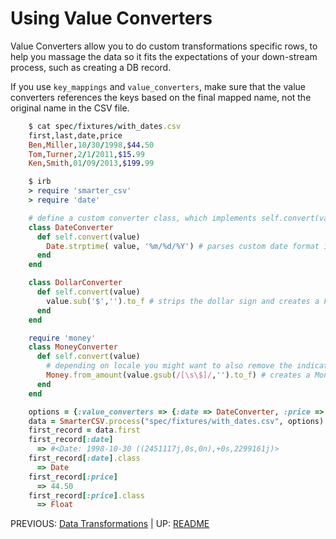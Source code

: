 
# Using Value Converters

Value Converters allow you to do custom transformations specific rows, to help you massage the data so it fits the expectations of your down-stream process, such as creating a DB record.

If you use `key_mappings` and `value_converters`, make sure that the value converters references the keys based on the final mapped name, not the original name in the CSV file.

```ruby
    $ cat spec/fixtures/with_dates.csv
    first,last,date,price
    Ben,Miller,10/30/1998,$44.50
    Tom,Turner,2/1/2011,$15.99
    Ken,Smith,01/09/2013,$199.99

    $ irb
    > require 'smarter_csv'
    > require 'date'

    # define a custom converter class, which implements self.convert(value)
    class DateConverter
      def self.convert(value)
        Date.strptime( value, '%m/%d/%Y') # parses custom date format into Date instance
      end
    end

    class DollarConverter
      def self.convert(value)
        value.sub('$','').to_f # strips the dollar sign and creates a Float value
      end
    end

    require 'money'
    class MoneyConverter
      def self.convert(value)
        # depending on locale you might want to also remove the indicator for thousands, e.g. comma 
        Money.from_amount(value.gsub(/[\s\$]/,'').to_f) # creates a Money instance (based on cents)
      end
    end

    options = {:value_converters => {:date => DateConverter, :price => DollarConverter}}
    data = SmarterCSV.process("spec/fixtures/with_dates.csv", options)
    first_record = data.first
    first_record[:date]
      => #<Date: 1998-10-30 ((2451117j,0s,0n),+0s,2299161j)>
    first_record[:date].class
      => Date
    first_record[:price]
      => 44.50
    first_record[:price].class
      => Float
```

PREVIOUS: [Data Transformations](./data_transformations.md) | UP: [README](../README.md)

